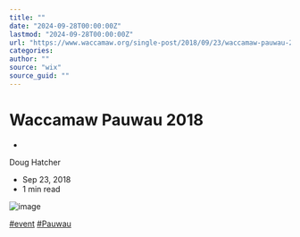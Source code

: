 ```yaml
---
title: ""
date: "2024-09-28T00:00:00Z"
lastmod: "2024-09-28T00:00:00Z"
url: "https://www.waccamaw.org/single-post/2018/09/23/waccamaw-pauwau-2018"
categories:
author: ""
source: "wix"
source_guid: ""
---
```


# Waccamaw Pauwau 2018

-

Doug Hatcher
- Sep 23, 2018
- 1 min read

![image](https://static.wixstatic.com/media/98a108_435f854dfad04cfe83a35f094a2747de~mv2_d_1275_1650_s_2.jpg/v1/fill/w_147,h_190,al_c,q_80,usm_0.66_1.00_0.01,blur_2,enc_avif,quality_auto/98a108_435f854dfad04cfe83a35f094a2747de~mv2_d_1275_1650_s_2.jpg)

[#event](https://www.waccamaw.org/updates/hashtags/event) [#Pauwau](https://www.waccamaw.org/updates/hashtags/Pauwau)

